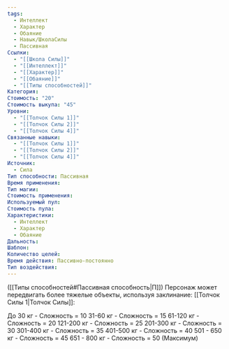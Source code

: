 ```yaml
---
tags:
  - Интеллект
  - Характер
  - Обаяние
  - Навык/ШколаСилы
  - Пассивная
Ссылки:
  - "[[Школа Силы]]"
  - "[[Интеллект]]"
  - "[[Характер]]"
  - "[[Обаяние]]"
  - "[[Типы способностей]]"
Категория: 
Стоимость: "20"
Стоимость выкупа: "45"
Уровни:
  - "[[Толчок Силы 1]]"
  - "[[Толчок Силы 2]]"
  - "[[Толчок Силы 4]]"
Связанные навыки:
  - "[[Толчок Силы 1]]"
  - "[[Толчок Силы 2]]"
  - "[[Толчок Силы 4]]"
Источник:
  - Сила
Тип способности: Пассивная
Время применения: 
Тип магии: 
Стоимость применения: 
Используемый пул: 
Стоимость пула: 
Характеристики:
  - Интеллект
  - Характер
  - Обаяние
Дальность: 
Шаблон: 
Количество целей: 
Время действия: Пассивно-постоянно
Тип воздействия:
---
```

([[Типы способностей#Пассивная способность|П]]) Персонаж может передвигать более тяжелые объекты, используя заклинание: [[Толчок Силы 1|Толчок Силы]]:

До 30 кг - Сложность = 10
31-60 кг - Сложность = 15
61-120 кг - Сложность = 20
121-200 кг - Сложность = 25
201-300 кг - Сложность = 30
301-400 кг - Сложность = 35
401-500 кг - Сложность = 40
501 - 650 кг - Сложность = 45
651 - 800 кг - Сложность = 50 (Максимум)